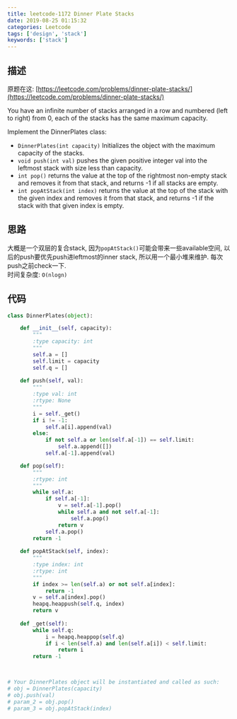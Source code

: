 ```yaml
---
title: leetcode-1172 Dinner Plate Stacks
date: 2019-08-25 01:15:32
categories: Leetcode
tags: ['design', 'stack']
keywords: ['stack']
---
```

## 描述

原题在这: [https://leetcode.com/problems/dinner-plate-stacks/](https://leetcode.com/problems/dinner-plate-stacks/)

You have an infinite number of stacks arranged in a row and numbered (left to right) from 0, each of the stacks has the same maximum capacity.

Implement the DinnerPlates class:

- `DinnerPlates(int capacity)` Initializes the object with the maximum capacity of the stacks.
- `void push(int val)` pushes the given positive integer val into the leftmost stack with size less than capacity.
- `int pop()` returns the value at the top of the rightmost non-empty stack and removes it from that stack, and returns -1 if all stacks are empty.
- `int popAtStack(int index)` returns the value at the top of the stack with the given index and removes it from that stack, and returns -1 if the stack with that given index is empty.

## 思路
大概是一个双层的复合stack, 因为`popAtStack()`可能会带来一些available空间, 以后的push要优先push进leftmost的inner stack,
所以用一个最小堆来维护. 每次push之前check一下. \
时间复杂度: `O(nlogn)`

## 代码
```python
class DinnerPlates(object):

    def __init__(self, capacity):
        """
        :type capacity: int
        """
        self.a = []
        self.limit = capacity
        self.q = []
        
    def push(self, val):
        """
        :type val: int
        :rtype: None
        """
        i = self._get()
        if i != -1:
            self.a[i].append(val)
        else:
            if not self.a or len(self.a[-1]) == self.limit:
                self.a.append([])
            self.a[-1].append(val)   

    def pop(self):
        """
        :rtype: int
        """
        while self.a:
            if self.a[-1]:
                v = self.a[-1].pop()
                while self.a and not self.a[-1]:
                    self.a.pop()
                return v
            self.a.pop()
        return -1
   
    def popAtStack(self, index):
        """
        :type index: int
        :rtype: int
        """
        if index >= len(self.a) or not self.a[index]:
            return -1
        v = self.a[index].pop()
        heapq.heappush(self.q, index)
        return v
     
    def _get(self):
        while self.q:
            i = heapq.heappop(self.q)
            if i < len(self.a) and len(self.a[i]) < self.limit:
                return i
        return -1
            


# Your DinnerPlates object will be instantiated and called as such:
# obj = DinnerPlates(capacity)
# obj.push(val)
# param_2 = obj.pop()
# param_3 = obj.popAtStack(index)
```

